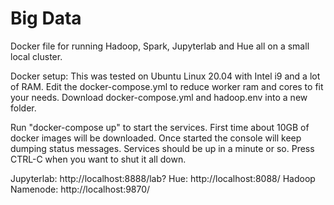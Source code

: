 # Big Data

Docker file for running Hadoop, Spark, Jupyterlab and Hue all on a small local cluster.

Docker setup:
This was tested on Ubuntu Linux 20.04 with Intel i9 and a lot of RAM. Edit the docker-compose.yml to reduce worker ram and cores to fit your needs.
Download docker-compose.yml and hadoop.env into a new folder.

Run "docker-compose up" to start the services. First time about 10GB of docker images will be downloaded.
Once started the console will keep dumping status messages. Services should be up in a minute or so.
Press CTRL-C when you want to shut it all down.

Jupyterlab: http://localhost:8888/lab?
Hue: http://localhost:8088/
Hadoop Namenode: http://localhost:9870/
